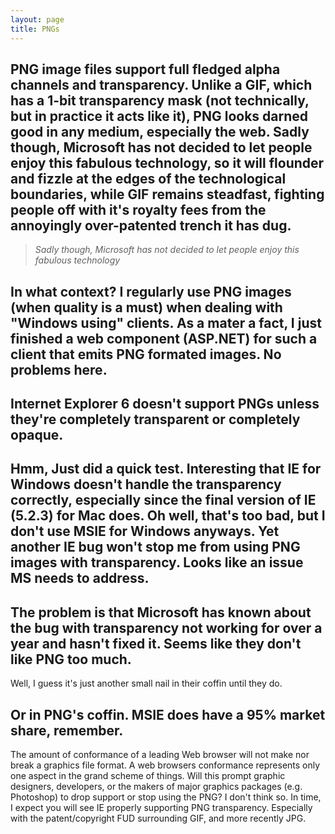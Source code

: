 ```yaml
---
layout: page
title: PNGs
---
```


PNG image files support full fledged alpha channels and transparency.  Unlike a GIF, which has a 1-bit transparency mask (not technically, but in practice it acts like it), PNG looks darned good in any medium, especially the web.  Sadly though, Microsoft has not decided to let people enjoy this fabulous technology, so it will flounder and fizzle at the edges of the technological boundaries, while GIF remains steadfast, fighting people off with it's royalty fees from the annoyingly over-patented trench it has dug.
----
> *Sadly though, Microsoft has not decided to let people enjoy this fabulous technology*

In what context? I regularly use PNG images (when quality is a must) when dealing with "Windows using" clients. As a mater a fact, I just finished a web component (ASP.NET) for such a client that emits PNG formated images. No problems here.
----
Internet Explorer 6 doesn't support PNGs unless they're completely transparent or completely opaque.
----
Hmm, Just did a quick test. Interesting that IE for Windows doesn't handle the transparency correctly, especially since the final version of IE (5.2.3) for Mac does. Oh well, that's too bad, but I don't use MSIE for Windows anyways. Yet another IE bug won't stop me from using PNG images with transparency. Looks like an issue MS needs to address.
----
The problem is that Microsoft has known about the bug with transparency not working for over a year and hasn't fixed it. Seems like they don't like PNG too much.
----
Well, I guess it's just another small nail in their coffin until they do. 

Or in PNG's coffin. MSIE does have a 95% market share, remember.
----
The amount of conformance of a leading Web browser will not make nor break a graphics file format. A web browsers conformance represents only one aspect in the grand scheme of things. Will this prompt graphic designers, developers, or the makers of major graphics packages (e.g. Photoshop) to drop support or stop using the PNG? I don't think so. In time, I expect you will see IE properly supporting PNG transparency. Especially with the patent/copyright FUD surrounding GIF,  and more recently JPG.

